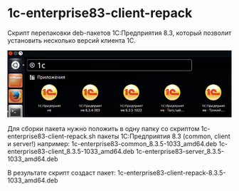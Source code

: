
# 1c-enterprise83-client-repack

Скрипт перепаковки deb-пакетов 1С:Предприятия 8.3, который позволит установить несколько версий клиента 1С.

![Скрин 1c-enterprise83-client-repack](/img/menu.png?raw=true "Скрин 1c-enterprise83-client-repack")

Для сборки пакета нужно положить в одну папку со скриптом 1c-enterprise83-client-repack.sh
пакеты 1С:Предприятия 8.3 (common, client и server!) например:
1c-enterprise83-common_8.3.5-1033_amd64.deb 
1c-enterprise83-client_8.3.5-1033_amd64.deb
1c-enterprise83-server_8.3.5-1033_amd64.deb 

В результате скрипт создаст пакет:
1c-enterprise83-client-repack-8.3.5-1033_amd64.deb
